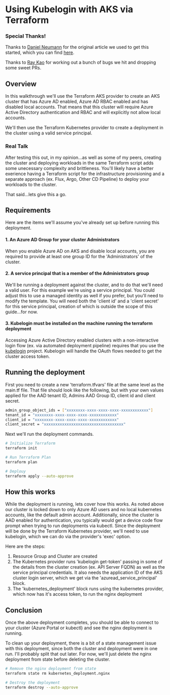 # Using Kubelogin with AKS via Terraform

### Special Thanks!

Thanks to [Daniel Neumann](https://www.danielstechblog.io/about-me/) for the original article we used to get this started, which you can find [here](https://www.danielstechblog.io/azure-kubernetes-service-using-kubernetes-credential-plugin-kubelogin-with-terraform/).

Thanks to [Ray Kao](https://github.com/raykao) for working out a bunch of bugs we hit and dropping some sweet PRs.

## Overview

In this walkthrough we'll use the Terraform AKS provider to create an AKS cluster that has Azure AD enabled, Azure AD RBAC enabled and has disabled local accounts. That means that this cluster will require Azure Active Directory authentication and RBAC and will explicitly not allow local accounts.

We'll then use the Terraform Kubernetes provider to create a deployment in the cluster using a valid service principal.

### Real Talk

After testing this out, in my opinion...as well as some of my peers, creating the cluster and deploying workloads in the same Terraform script adds some unecessary complexity and brittleness. You'll likely have a better exerience having a Terraform script for the infrastructure provisioning and a separate approach (ex. Flux, Argo, Other CD Pipeline) to deploy your workloads to the cluster.

That said...lets give this a go.

## Requirements

Here are the items we'll assume you've already set up before running this deployment.

#### 1. An Azure AD Group for your cluster Administrators
When you enable Azure AD on AKS and disable local accounts, you are required to provide at least one group ID for the 'Administrators' of the cluster.

#### 2. A service principal that is a member of the Administrators group
We'll be running a deployment against the cluster, and to do that we'll need a valid user. For this example we're using a service principal. You could adjust this to use a managed identity as well if you prefer, but you'll need to modify the template. You will need both the 'client id' and a 'client secret' for this service principal, creation of which is outside the scope of this guide...for now.

#### 3. Kubelogin must be installed on the machine running the terraform deployment
Accessing Azure Active Directory enabled clusters with a non-interactive login flow (ex. via automated deployment pipeline) requires that you use the [kubelogin](https://azure.github.io/kubelogin/index.html) project. Kubelogin will handle the OAuth flows needed to get the cluster access token.

## Running the deployment

First you need to create a new 'terraform.tfvars' file at the same level as the main.tf file. That file should look like the following, but with your own values applied for the AAD tenant ID, Admins AAD Group ID, client id and client secret.

```bash
admin_group_object_ids = ["xxxxxxxx-xxxx-xxxx-xxxx-xxxxxxxxxxxx"]
tenant_id = "xxxxxxxx-xxxx-xxxx-xxxx-xxxxxxxxxxxx"
client_id = "xxxxxxxx-xxxx-xxxx-xxxx-xxxxxxxxxxxx"
client_secret = "xxxxxxxxxxxxxxxxxxxxxxxxxxxxxxxxxxx"
```

Next we'll run the deployment commands.

```bash
# Initialize Terraform
terraform init

# Run Terraform Plan
terraform plan

# Deplouy
terraform apply --auto-approve
```

## How this works

While the deployment is running, lets cover how this works. As noted above our cluster is locked down to only Azure AD users and no local kubernetes accounts, like the default admin account. Additionally, since the cluster is AAD enabled for authentication, you typically would get a device code flow prompt when trying to run deployments via kubectl. Since the deployment will be done by the Terraform Kubernetes provider, we'll need to use kubelogin, which we can do via the provider's 'exec' option.

Here are the steps:

1. Resource Group and Cluster are created
2. The Kubernetes provider runs 'kubelogin get-token' passing in some of the details from the cluster creation (ex. API Server FQDN) as well as the service principal credentials. It also needs the application ID of the AKS cluster login server, which we get via the 'azuread_service_principal' block.
3. The 'kubernetes_deployment' block runs using the kubernetes provider, which now has it's access token, to run the nginx deployment

## Conclusion

Once the above deployment completes, you should be able to connect to your cluster (Azure Portal or kubectl) and see the nginx deployment is running.

To clean up your deployment, there is a bit of a state management issue with this deployment, since both the cluster and deployment were in one run. I'll probably split that out later. For now, we'll just delete the nginx deployment from state before deleting the cluster.

```bash
# Remove the nginx deployment from state
terraform state rm kubernetes_deployment.nginx

# Destroy the deployment
terraform destroy --auto-approve
```

